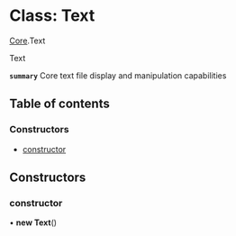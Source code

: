 # Class: Text

[Core](../modules/Core.md).Text

Text

**`summary`** Core text file display and manipulation capabilities

## Table of contents

### Constructors

- [constructor](Core.Text.md#constructor)

## Constructors

### constructor

• **new Text**()
